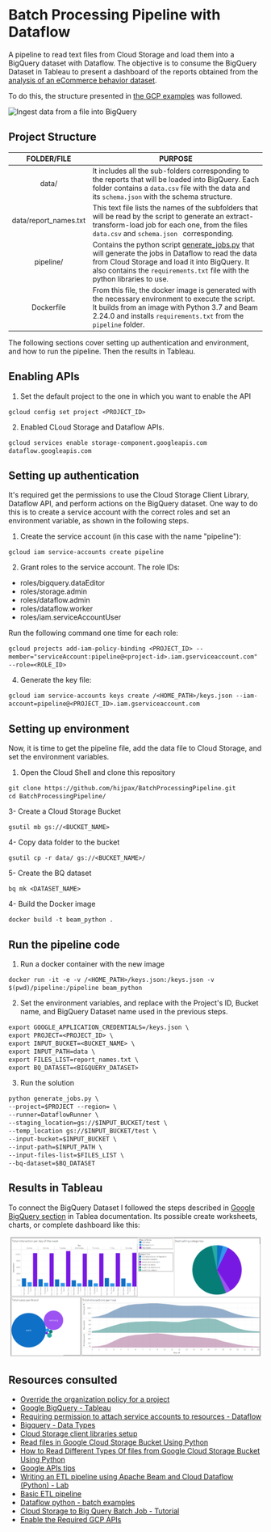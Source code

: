 # Batch Processing Pipeline with Dataflow
A pipeline to read text files from Cloud Storage and load them into a BigQuery dataset with Dataflow. The objective is to consume the BigQuery Dataset in Tableau to present a dashboard of the reports obtained from the [analysis of an eCommerce behavior dataset](https://github.com/hijpax/SparkPractice).

To do this, the structure presented in [the GCP examples](https://github.com/GoogleCloudPlatform/professional-services/tree/main/examples/dataflow-python-examples/batch-examples/cookbook-examples) was followed.

![Ingest data from a file into BigQuery](https://raw.githubusercontent.com/GoogleCloudPlatform/professional-services/main/examples/dataflow-python-examples/batch-examples/cookbook-examples/img/csv_file_to_bigquery.png)

## Project Structure
|      FOLDER/FILE      | PURPOSE                                                                                                                                                                                                                                                            |
|:---------------------:|--------------------------------------------------------------------------------------------------------------------------------------------------------------------------------------------------------------------------------------------------------------------|
|         data/         | It includes all the sub-folders corresponding to the reports that will be loaded into BigQuery. Each folder contains a ``data.csv`` file with the data and its ``schema.json`` with the schema structure.                                                          |
| data/report_names.txt | This text file lists the names of the subfolders that will be read by the script to generate an extract-transform-load job for each one, from the files ``data.csv`` and ``schema.json `` corresponding.                                                           |
|       pipeline/       | Contains the python script [generate_jobs.py](./pipeline/generate_jobs.py) that will generate the jobs in Dataflow to read the data from Cloud Storage and load it into BigQuery. It also contains the ``requirements.txt`` file with the python libraries to use. |
|      Dockerfile       | From this file, the docker image is generated with the necessary environment to execute the script. It builds from an image with Python 3.7 and Beam 2.24.0 and installs ``requirements.txt`` from the ``pipeline`` folder.                                        |


The following sections cover setting up authentication and environment, and how to run the pipeline. Then the results in Tableau.

## Enabling APIs
1. Set the default project to the one in which you want to enable the API
```shell
gcloud config set project <PROJECT_ID>
```
2. Enabled CLoud Storage and Dataflow APIs.
```shell
gcloud services enable storage-component.googleapis.com dataflow.googleapis.com
```
## Setting up authentication
It's required get the permissions to use the Cloud Storage Client Library, Dataflow API, and perform actions on the BigQuery dataset. One way to do this is to create a service account with the correct roles and set an environment variable, as shown in the following steps.

1. Create the service account (in this case with the name "pipeline"):
```shell
gcloud iam service-accounts create pipeline
 ```
2. Grant roles to the service account. The role IDs:
  - roles/bigquery.dataEditor
  - roles/storage.admin
  - roles/dataflow.admin
  - roles/dataflow.worker
  - roles/iam.serviceAccountUser

  Run the following command one time for each role: 

```shell
gcloud projects add-iam-policy-binding <PROJECT_ID> --member="serviceAccount:pipeline@<project-id>.iam.gserviceaccount.com" --role=<ROLE_ID>
   ```
   
4. Generate the key file:

```shell
gcloud iam service-accounts keys create /<HOME_PATH>/keys.json --iam-account=pipeline@<PROJECT_ID>.iam.gserviceaccount.com
```
   
## Setting up environment
Now, it is time to get the pipeline file, add the data file to Cloud Storage, and set the environment variables.

1. Open the Cloud Shell and clone this repository
```shell
git clone https://github.com/hijpax/BatchProcessingPipeline.git
cd BatchProcessingPipeline/
```
3- Create a Cloud Storage Bucket
```shell
gsutil mb gs://<BUCKET_NAME>
```
4- Copy data folder to the bucket
```shell
gsutil cp -r data/ gs://<BUCKET_NAME>/
```
5- Create the BQ dataset
```shell
bq mk <DATASET_NAME>
```
4- Build the Docker image
```shell
docker build -t beam_python .
```

## Run the pipeline code
1. Run a docker container with the new image
```shell
docker run -it -e -v /<HOME_PATH>/keys.json:/keys.json -v $(pwd)/pipeline:/pipeline beam_python
```
2.  Set the environment variables, and replace with the Project's ID, Bucket name, and BigQuery Dataset name used in the previous steps.
```shell
export GOOGLE_APPLICATION_CREDENTIALS=/keys.json \
export PROJECT=<PROJECT_ID> \
export INPUT_BUCKET=<BUCKET_NAME> \
export INPUT_PATH=data \
export FILES_LIST=report_names.txt \
export BQ_DATASET=<BIGQUERY_DATASET>
```
3. Run the solution
```shell
python generate_jobs.py \
--project=$PROJECT --region= \
--runner=DataflowRunner \
--staging_location=gs://$INPUT_BUCKET/test \
--temp_location gs://$INPUT_BUCKET/test \
--input-bucket=$INPUT_BUCKET \
--input-path=$INPUT_PATH \
--input-files-list=$FILES_LIST \
--bq-dataset=$BQ_DATASET 
```

## Results in Tableau
To connect the BigQuery Dataset I followed the steps described in [Google BigQuery section](https://help.tableau.com/current/pro/desktop/en-us/examples_googlebigquery.htm) in Tablea documentation.
Its possible create worksheets, charts, or complete dashboard like this:

![Tableau Dashboard](./images/tableau_dashboard.png)

## Resources consulted
* [Override the organization policy for a project](https://cloud.google.com/resource-manager/docs/organization-policy/using-constraints#v2-api_6)
* [Google BigQuery - Tableau](https://help.tableau.com/current/pro/desktop/en-us/examples_googlebigquery.htm)
* [Requiring permission to attach service accounts to resources - Dataflow](https://cloud.google.com/iam/docs/service-accounts-actas#dataproc-dataflow-datafusion)
* [Bigquery - Data Types](https://cloud.google.com/bigquery/docs/reference/standard-sql/data-types#data_type_properties)
* [Cloud Storage client libraries setup](https://cloud.google.com/storage/docs/reference/libraries#client-libraries-install-python)
* [Read files in Google Cloud Storage Bucket Using Python](https://github.com/vigneshSs-07/Cloud-AI-Analytics/tree/main/Cloud%20Storage#hands-on-on-read-files-in-google-cloud-storage-bucket-using-python)
* [How to Read Different Types Of files from Google Cloud Storage Bucket Using Python](https://www.youtube.com/watch?v=bHudgNDyltI&t=117s)
* [Google APIs tips](https://stackoverflow.com/questions/56302658/anonymous-caller-does-not-have-storage-objects-get)
* [Writing an ETL pipeline using Apache Beam and Cloud Dataflow (Python) - Lab](https://www.cloudskillsboost.google/course_sessions/1524821/labs/103668)
* [Basic ETL pipeline](https://github.com/GoogleCloudPlatform/training-data-analyst/blob/master/quests/dataflow_python/1_Basic_ETL/solution/my_pipeline.py)
* [Dataflow python - batch examples](https://github.com/GoogleCloudPlatform/professional-services/tree/main/examples/dataflow-python-examples/batch-examples/cookbook-examples)
* [Cloud Storage to Big Query Batch Job - Tutorial](https://www.youtube.com/watch?v=km9ZR6gVYe0)
* [Enable the Required GCP APIs](https://docs.lacework.com/onboarding/gcp-enable-the-required-apis)